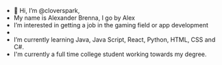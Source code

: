 - 👋 Hi, I’m @cloverspark,
-  My name is Alexander Brenna, I go by Alex
-  I’m interested in getting a job in the gaming field or app development
-   
-  I’m currently learning Java, Java Script, React, Python, HTML, CSS and C#.
-  I'm currently a full time college student working towards my degree.

<!---
cloverspark/cloverspark is a ✨ special ✨ repository because its `README.md` (this file) appears on your GitHub profile.
You can click the Preview link to take a look at your changes.
--->
